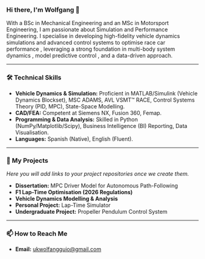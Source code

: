 ### Hi there, I'm Wolfgang 👋

With a BSc in Mechanical Engineering and an MSc in Motorsport Engineering, I am passionate about Simulation and Performance Engineering. I specialise in developing high-fidelity vehicle dynamics simulations and advanced control systems to optimise race car performance , leveraging a strong foundation in multi-body system dynamics , model predictive control , and a data-driven approach.

---

### 🛠️ Technical Skills

* **Vehicle Dynamics & Simulation:** Proficient in MATLAB/Simulink (Vehicle Dynamics Blockset), MSC ADAMS, AVL VSMT™ RACE, Control Systems Theory (PID, MPC), State-Space Modelling. 
* **CAD/FEA:** Competent at Siemens NX, Fusion 360, Femap. 
* **Programming & Data Analysis:** Skilled in Python (NumPy/Matplotlib/Scipy), Business Intelligence (BI) Reporting, Data Visualisation. 
* **Languages:** Spanish (Native), English (Fluent). 

---

### 🚀 My Projects

*Here you will add links to your project repositories once we create them.*

* **Dissertation:** MPC Driver Model for Autonomous Path-Following 
* **F1 Lap-Time Optimisation (2026 Regulations)** 
* **Vehicle Dynamics Modelling & Analysis** 
* **Personal Project:** Lap-Time Simulator 
* **Undergraduate Project:** Propeller Pendulum Control System

---

### 📫 How to Reach Me

* **Email:** [ukwolfangguio@gmail.com](mailto:ukwolfangguio@gmail.com)
  
